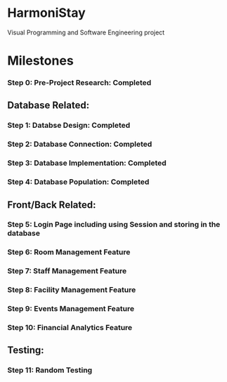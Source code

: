 # HarmoniStay
Visual Programming and Software Engineering project

# Milestones


### **Step 0**: Pre-Project Research: **Completed**

## Database Related:

### **Step 1**: Databse Design: **Completed**

### **Step 2**: Database Connection: **Completed**

### **Step 3**: Database Implementation: **Completed**

### **Step 4**: Database Population: **Completed**

## Front/Back Related:

### **Step 5**: Login Page including using Session and storing in the database

### **Step 6**: Room Management Feature

### **Step 7**: Staff Management Feature

### **Step 8**: Facility Management Feature

### **Step 9**: Events Management Feature

### **Step 10**: Financial Analytics Feature

## Testing:

### **Step 11**: Random Testing
